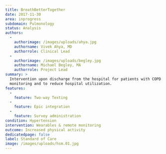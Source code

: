 ```yaml
---
title: BreathBetterTogether
date: 2017-11-30
area: inprogress
subdomain: Pulmonology
status: Analysis
authors:
  - 
    authorimage: /images/uploads/ahya.jpg
    authorname: Vivek Ahya, MD
    authorrole: Clinical Lead
  - 
    authorimage: /images/uploads/begley.jpg
    authorname: Michael Begley, MA
    authorrole: Project Lead
summary: >
  Intervention upon discharge from the hospital for patients with COPD for
  monitoring and to reduce hospital utilization.
features:
  - 
    feature: Two-way Texting
  - 
    feature: Epic integration
  - 
    feature: Survey administration
condition: Hypertension
intervention: Wearables & remote monitoring
outcome: Increased physical activity
dedicatedpage: false
label: Standard of Care 
image: /images/uploads/hsm.01.jpg
---
```

